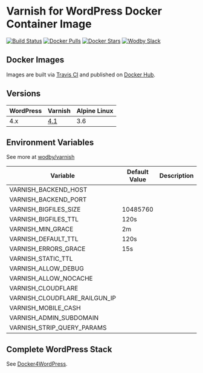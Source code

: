 # Varnish for WordPress Docker Container Image

[![Build Status](https://travis-ci.org/wodby/wordpress-varnish.svg?branch=master)](https://travis-ci.org/wodby/wordpress-varnish)
[![Docker Pulls](https://img.shields.io/docker/pulls/wodby/wordpress-varnish.svg)](https://hub.docker.com/r/wodby/wordpress-varnish)
[![Docker Stars](https://img.shields.io/docker/stars/wodby/wordpress-varnish.svg)](https://hub.docker.com/r/wodby/wordpress-varnish)
[![Wodby Slack](http://slack.wodby.com/badge.svg)](http://slack.wodby.com)

## Docker Images

Images are built via [Travis CI](https://travis-ci.org/wodby/wordpress-varnish) and published on [Docker Hub](https://hub.docker.com/r/wodby/wordpress-varnish). 

## Versions

| WordPress | Varnish | Alpine Linux |
| --------- | ------- | ------------ |
| 4.x | [4.1](https://github.com/wodby/wordpress-varnish/tree/master/4.1/Dockerfile) | 3.6 |  

## Environment Variables

See more at [wodby/varnish](https://github.com/wodby/varnish)

| Variable | Default Value | Description |
| -------- | ------------- | ----------- | 
| VARNISH_BACKEND_HOST          |          |   |
| VARNISH_BACKEND_PORT          |          |   |
| VARNISH_BIGFILES_SIZE         | 10485760 |   | 
| VARNISH_BIGFILES_TTL          | 120s     |   |
| VARNISH_MIN_GRACE             | 2m       |   |
| VARNISH_DEFAULT_TTL           | 120s     |   |
| VARNISH_ERRORS_GRACE          | 15s      |   |
| VARNISH_STATIC_TTL            |          |   |
| VARNISH_ALLOW_DEBUG           |          |   | 
| VARNISH_ALLOW_NOCACHE         |          |   | 
| VARNISH_CLOUDFLARE            |          |   | 
| VARNISH_CLOUDFLARE_RAILGUN_IP |          |   |
| VARNISH_MOBILE_CASH           |          |   |
| VARNISH_ADMIN_SUBDOMAIN       |          |   |
| VARNISH_STRIP_QUERY_PARAMS    |          |   |

## Complete WordPress Stack

See [Docker4WordPress](https://github.com/wodby/docker4wordpress).
